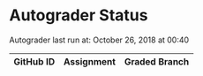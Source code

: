 # Autograder Status
Autograder last run at: October 26, 2018 at 00:40

| GitHub ID | Assignment | Graded Branch |
|-----------|------------|---------------|
